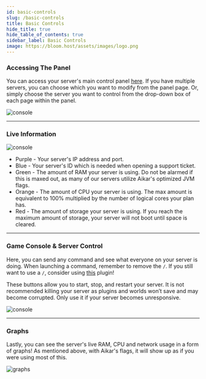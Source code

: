 ```yaml
---
id: basic-controls
slug: /basic-controls
title: Basic Controls
hide_title: true
hide_table_of_contents: true
sidebar_label: Basic Controls
image: https://bloom.host/assets/images/logo.png
---
```


### Accessing The Panel

You can access your server's main control panel [here](https://mc.bloom.host/). If you have multiple servers, you can choose which you want to modify from the panel page. Or, simply choose the server you want to control from the drop-down box of each page within the panel.

![console](/imgs/using_the_panel/basic_controls/1.png)

---

### Live Information
![console](/imgs/using_the_panel/basic_controls/2.png)

- Purple - Your server's IP address and port.
- Blue - Your server's ID which is needed when opening a support ticket.
- Green - The amount of RAM your server is using. Do not be alarmed if this is maxed out, as many of our servers utilize Aikar's optimized JVM flags.
- Orange - The amount of CPU your server is using. The max amount is equivalent to 100% multiplied by the number of logical cores your plan has.
- Red - The amount of storage your server is using. If you reach the maximum amount of storage, your server will not boot until space is cleared.

---

### Game Console & Server Control
Here, you can send any command and see what everyone on your server is doing. When launching a command, remember to remove the `/`. If you still want to use a `/`, consider using [this](https://www.spigotmc.org/resources/81157) plugin!

These buttons allow you to start, stop, and restart your server. It is not recommended killing your server as plugins and worlds won’t save and may become corrupted. Only use it if your server becomes unresponsive.

![console](/imgs/using_the_panel/basic_controls/3.png)

---

### Graphs
Lastly, you can see the server's live RAM, CPU and network usage in a form of graphs! As mentioned above, with Aikar's flags, it will show up as if you were using most of this. 

![graphs](/imgs/using_the_panel/basic_controls/4.png)

